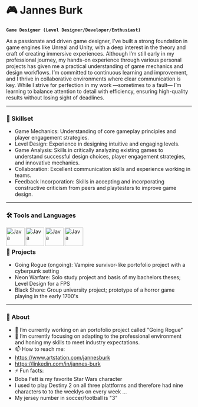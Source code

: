 # 🎮 Jannes Burk

**`Game Designer (Level Designer/Developer/Enthusiast)`**

As a passionate and driven game designer, I’ve built a strong foundation in game engines like Unreal and Unity, with a deep interest in the theory and craft of creating immersive experiences. Although I’m still early in my professional journey, my hands-on experience through various personal projects has given me a practical understanding of game mechanics and design workflows. I’m committed to continuous learning and improvement, and I thrive in collaborative environments where clear communication is key. While I strive for perfection in my work —sometimes to a fault— I’m learning to balance attention to detail with efficiency, ensuring high-quality results without losing sight of deadlines.

---

### 🧠 Skillset
- Game Mechanics: Understanding of core gameplay principles and player engagement strategies.
- Level Design: Experience in designing intuitive and engaging levels.
- Game Analysis: Skills in critically analyzing existing games to understand successful design choices, player engagement strategies, and innovative mechanics.
- Collaboration: Excellent communication skills and experience working in teams.
- Feedback Incorporation: Skills in accepting and incorporating constructive criticism from peers and playtesters to improve game design.
  
---

### 🛠️ Tools and Languages

<img align="left" alt ="Java" width="50px" style="padding-right=:25px;" src="https://cdn.jsdelivr.net/gh/devicons/devicon@latest/icons/unrealengine/unrealengine-original-wordmark.svg"/>
<img align="left" alt ="Java" width="50px" style="padding-right=:25px;" src="https://cdn.jsdelivr.net/gh/devicons/devicon@latest/icons/unity/unity-plain-wordmark.svg"/>
<img align="left" alt ="Java" width="50px" style="padding-right=:25px;" src="https://cdn.jsdelivr.net/gh/devicons/devicon@latest/icons/github/github-original-wordmark.svg" />         
<img align="left" alt ="Java" width="50px" style="padding-right=:25px;" src="https://cdn.jsdelivr.net/gh/devicons/devicon@latest/icons/xd/xd-plain.svg" />




<br />





#
### 💪 Projects
- Going Rogue (ongoing): Vampire survivor-like portofolio project with a cyberpunk setting
- Neon Warfare: Solo study project and basis of my bachelors theses; Level Design for a FPS
- Black Shore: Group university project; prototype of a horror game playing in the early 1700's
  
---

### 🥑 About 
- 🔭 I’m currently working on an portofolio project called "Going Rogue"
- 🌱 I’m currently focusing on adapting to the professional environment and honing my skills to meet industry expectations.
- 📫 How to reach me:
- https://www.artstation.com/jannesburk
- https://linkedin.com/in/jannes-burk
- ⚡ Fun facts:
- Boba Fett is my favorite Star Wars character
- I used to play Destiny 2 on all three plattforms and therefore had nine characters to to the weeklys on every week ...
- My jersey number in soccer/football is "3"
